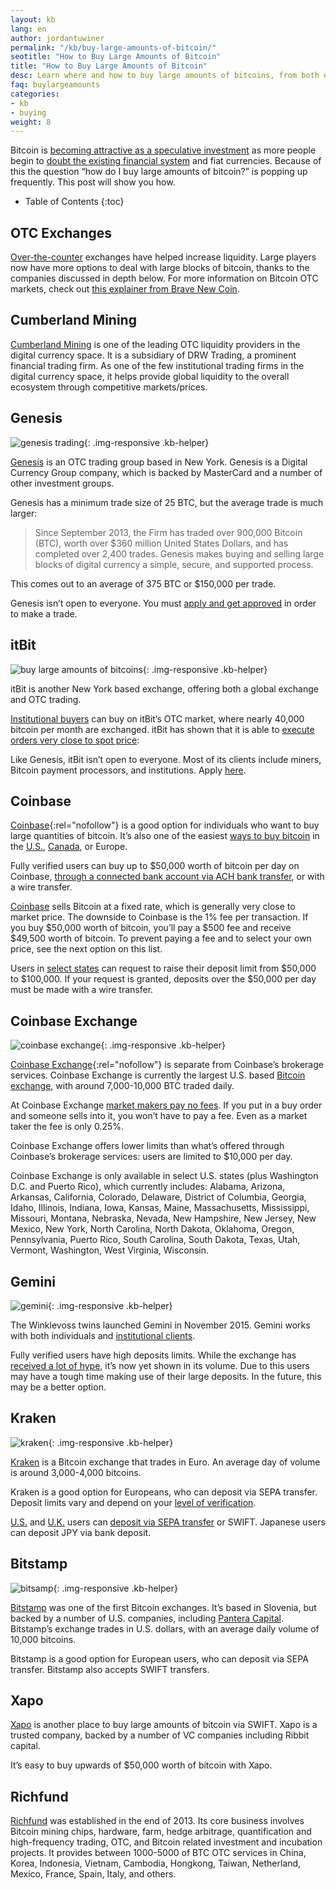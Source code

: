 ```yaml
---
layout: kb
lang: en
author: jordantuwiner
permalink: "/kb/buy-large-amounts-of-bitcoin/"
seotitle: "How to Buy Large Amounts of Bitcoin"
title: "How to Buy Large Amounts of Bitcoin"
desc: Learn where and how to buy large amounts of bitcoins, from both exchanges and brokers. 
faq: buylargeamounts
categories: 
- kb
- buying
weight: 8
---
```

Bitcoin is [becoming attractive as a speculative investment](/kb/investing-in-bitcoin/) as more people begin to [doubt the existing financial system](/kb/category/bitcoin-vs-traditional-finance/) and fiat currencies. Because of this the question “how do I buy large amounts of bitcoin?” is popping up frequently. This post will show you how.

* Table of Contents
{:toc}

## OTC Exchanges

[Over-the-counter](http://www.investopedia.com/terms/o/otc.asp) exchanges have helped increase liquidity. Large players now have more options to deal with large blocks of bitcoin, thanks to the companies discussed in depth below. For more information on Bitcoin OTC markets, check out [this explainer from Brave New Coin](http://bravenewcoin.com/news/how-to-buy-large-amounts-of-bitcoin-through-the-otc-market/).  

## Cumberland Mining

[Cumberland Mining](https://cumberlandmining.com/) is one of the leading OTC liquidity providers in the digital currency space. It is a subsidiary of DRW Trading, a prominent financial trading firm.  As one of the few institutional trading firms in the digital currency space, it helps provide global liquidity to the overall ecosystem through competitive markets/prices.

## Genesis

![genesis trading][1]{: .img-responsive .kb-helper}

[Genesis](http://genesistrading.com/) is an OTC trading group based in New York. Genesis is a Digital Currency Group company, which is backed by MasterCard and a number of other investment groups.

Genesis has a minimum trade size of 25 BTC, but the average trade is much larger:

> Since September 2013, the Firm has traded over 900,000 Bitcoin (BTC), worth over $360 million United States Dollars, and has completed over 2,400 trades. Genesis makes buying and selling large blocks of digital currency a simple, secure, and supported process. 

This comes out to an average of 375 BTC or $150,000 per trade.  

Genesis isn’t open to everyone. You must [apply and get approved](http://genesistrading.com/contact/) in order to make a trade.

## itBit  

![buy large amounts of bitcoins][2]{: .img-responsive .kb-helper}

itBit is another New York based exchange, offering both a global exchange and OTC trading.  

[Institutional buyers](https://www.itbit.com/h/exchange#institutions) can buy on itBit’s OTC market, where nearly 40,000 bitcoin per month are exchanged. itBit has shown that it is able to [execute orders very close to spot price](https://www.itbit.com/blog/itbit-bitcoin-otc-market-update-october-2015):  

Like Genesis, itBit isn’t open to everyone. Most of its clients include miners, Bitcoin payment processors, and institutions. Apply [here](https://www.itbit.com/h/exchange#institutions).

## Coinbase

[Coinbase](http://buybitcoinww.co/Buy_Coinbase){:rel="nofollow"} is a good option for individuals who want to buy large quantities of bitcoin. It’s also one of the easiest [ways to buy bitcoin](/kb/how-to-buy-bitcoin/) in the [U.S.](/en/us/), [Canada](/en/ca/), or Europe.

Fully verified users can buy up to $50,000 worth of bitcoin per day on Coinbase, [through a connected bank account via ACH bank transfer](/en/buy-bitcoin-ach-bank-transfer-united-states/), or with a wire transfer.  

[Coinbase](/exchanges/coinbase/) sells Bitcoin at a fixed rate, which is generally very close to market price. The downside to Coinbase is the 1% fee per transaction. If you buy $50,000 worth of bitcoin, you’ll pay a $500 fee and receive $49,500 worth of bitcoin. To prevent paying a fee and to select your own price, see the next option on this list.  

Users in [select states](https://support.coinbase.com/customer/portal/articles/1826671-what-countries-us-states-are-supported-for-coinbase-exchange-) can request to raise their deposit limit from $50,000 to $100,000. If your request is granted, deposits over the $50,000 per day must be made with a wire transfer.  

## Coinbase Exchange  

![coinbase exchange][5]{: .img-responsive .kb-helper}

[Coinbase Exchange](http://buybitcoinww.co/Buy_Coinbase){:rel="nofollow"} is separate from Coinbase’s brokerage services. Coinbase Exchange is currently the largest U.S. based [Bitcoin exchange](/exchanges/), with around 7,000-10,000 BTC traded daily.  

At Coinbase Exchange [market makers pay no fees](https://support.coinbase.com/customer/portal/articles/1826608-what-are-the-fees-for-using-coinbase-exchange-). If you put in a buy order and someone sells into it, you won’t have to pay a fee. Even as a market taker the fee is only 0.25%.

Coinbase Exchange offers lower limits than what’s offered through Coinbase’s brokerage services: users are limited to $10,000 per day.

Coinbase Exchange is only available in select U.S. states (plus Washington D.C. and Puerto Rico), which currently includes: Alabama, Arizona, Arkansas, California, Colorado, Delaware, District of Columbia, Georgia, Idaho, Illinois, Indiana, Iowa, Kansas, Maine, Massachusetts, Mississippi, Missouri, Montana, Nebraska, Nevada, New Hampshire, New Jersey, New Mexico, New York, North Carolina, North Dakota, Oklahoma, Oregon, Pennsylvania, Puerto Rico, South Carolina, South Dakota, Texas, Utah, Vermont, Washington, West Virginia, Wisconsin.

## Gemini

![gemini][6]{: .img-responsive .kb-helper}

The Winklevoss twins launched Gemini in November 2015. Gemini works with both individuals and [institutional clients](https://exchange.gemini.com/register/institution).

Fully verified users have high deposits limits. While the exchange has [received a lot of hype](http://www.ibtimes.co.uk/tyler-winklevoss-gemini-will-have-positive-effect-price-bitcoin-1523331), it’s now yet shown in its volume. Due to this users may have a tough time making use of their large deposits. In the future, this may be a better option.  

## Kraken

![kraken][3]{: .img-responsive .kb-helper}

[Kraken](https://www.kraken.com/) is a Bitcoin exchange that trades in Euro. An average day of volume is around 3,000-4,000 bitcoins.  

Kraken is a good option for Europeans, who can deposit via SEPA transfer. Deposit limits vary and depend on your [level of verification](https://support.kraken.com/hc/en-us/articles/201352206-What-are-the-Verification-Tiers-).  

[U.S.](/en/us/) and [U.K.](/en/gb/) users can [deposit via SEPA transfer](/en/buy-bitcoin-sepa-transfer/) or SWIFT. Japanese users can deposit JPY via bank deposit.

## Bitstamp

![bitsamp][4]{: .img-responsive .kb-helper}

[Bitstamp](https://www.bitstamp.net/) was one of the first Bitcoin exchanges. It’s based in Slovenia, but backed by a number of U.S. companies, including [Pantera Capital](https://panteracapital.com/about/). Bitstamp’s exchange trades in U.S. dollars, with an average daily volume of 10,000 bitcoins.  

Bitstamp is a good option for European users, who can deposit via SEPA transfer. Bitstamp also accepts SWIFT transfers.

## Xapo

[Xapo](https://xapo.com/) is another place to buy large amounts of bitcoin via SWIFT. Xapo is a trusted company, backed by a number of VC companies including Ribbit capital.  

It’s easy to buy upwards of $50,000 worth of bitcoin with Xapo.

## Richfund
[Richfund](http://www.richfund.pe/) was established in the end of 2013. Its core business involves Bitcoin mining chips, hardware, farm, hedge arbitrage, quantification and high-frequency trading, OTC, and Bitcoin related investment and incubation projects. It provides between 1000-5000 of BTC OTC services in China, Korea, Indonesia, Vietnam, Cambodia, Hongkong, Taiwan, Netherland, Mexico, France, Spain, Italy, and others.

[1]: /img/large/genesis.png
[2]: /img/large/itbit.png
[3]: /img/large/kraken.png
[4]: /img/large/bitstamp.png
[5]: /img/large/cbe.png
[6]: /img/large/gemini.png
